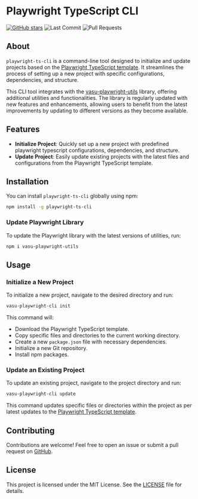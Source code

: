 # Playwright TypeScript CLI

[![GitHub stars](https://img.shields.io/github/stars/vasu31dev/playwright-ts-cli)](https://github.com/vasu31dev/playwright-ts-cli/stargazers)
![Last Commit](https://img.shields.io/github/last-commit/vasu31dev/playwright-ts-cli) ![Pull Requests](https://img.shields.io/github/issues-pr-raw/vasu31dev/playwright-ts-cli)

## About

`playwright-ts-cli` is a command-line tool designed to initialize and update projects based on the [Playwright TypeScript template](https://github.com/vasu31dev/playwright-ts-template). It streamlines the process of setting up a new project with specific configurations, dependencies, and structure.

This CLI tool integrates with the [vasu-playwright-utils](https://www.npmjs.com/package/vasu-playwright-utils) library, offering additional utilities and functionalities. The library is regularly updated with new features and enhancements, allowing users to benefit from the latest improvements by updating to different versions as they become available.

## Features

- **Initialize Project**: Quickly set up a new project with predefined playwright typescript configurations, dependencies, and structure.
- **Update Project**: Easily update existing projects with the latest files and configurations from the Playwright TypeScript template.

## Installation

You can install `playwright-ts-cli` globally using npm:

```bash
npm install -g playwright-ts-cli
```

### Update Playwright Library

To update the Playwright library with the latest versions of utilities, run:

```bash
npm i vasu-playwright-utils
```

## Usage

### Initialize a New Project

To initialize a new project, navigate to the desired directory and run:

```bash
vasu-playwright-cli init
```

This command will:

- Download the Playwright TypeScript template.
- Copy specific files and directories to the current working directory.
- Create a new `package.json` file with necessary dependencies.
- Initialize a new Git repository.
- Install npm packages.

### Update an Existing Project

To update an existing project, navigate to the project directory and run:

```bash
vasu-playwright-cli update
```

This command updates specific files or directories within the project as per latest updates to the [Playwright TypeScript template](https://github.com/vasu31dev/playwright-ts-template).

## Contributing

Contributions are welcome! Feel free to open an issue or submit a pull request on [GitHub](https://github.com/vasu31dev/playwright-ts-cli).

## License

This project is licensed under the MIT License. See the [LICENSE](LICENSE) file for details.
